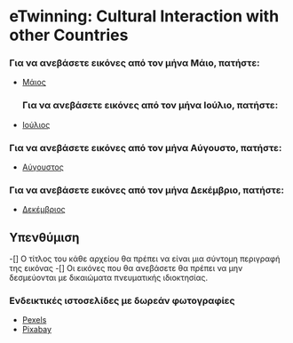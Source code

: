 # eTwinning: Cultural Interaction with other Countries

### Για να ανεβάσετε εικόνες από τον μήνα Μάιο, πατήστε:
* [Μάιος](https://www.dropbox.com/request/xMNCBVowZw8iKq1gC4yw)

  ### Για να ανεβάσετε εικόνες από τον μήνα Ιούλιο, πατήστε:
* [Ιούλιος](https://www.dropbox.com/request/DtP4IB9jJv8YRgNDRn9h)

### Για να ανεβάσετε εικόνες από τον μήνα Αύγουστο, πατήστε:
* [Αύγουστος](https://www.dropbox.com/request/j2aL3uMP0tv78qeygpvZ)

### Για να ανεβάσετε εικόνες από τον μήνα Δεκέμβριο, πατήστε:
* [Δεκέμβριος](https://www.dropbox.com/request/6QQ2ahaNboAlMqOFPEnX)

## Υπενθύμιση
-[] Ο τίτλος του κάθε αρχείου θα πρέπει να είναι μια σύντομη περιγραφή της εικόνας
-[] Οι εικόνες που θα ανεβάσετε θα πρέπει να μην δεσμεύονται με δικαιώματα πνευματικής ιδιοκτησίας.

### Ενδεικτικές ιστοσελίδες με δωρεάν φωτογραφίες
* [Pexels](https://www.pexels.com)
* [Pixabay](https://pixabay.com/photos/)
